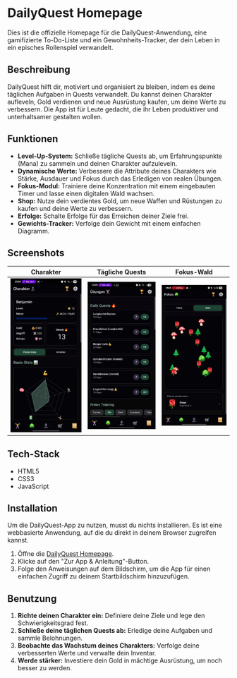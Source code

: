 # DailyQuest Homepage

Dies ist die offizielle Homepage für die DailyQuest-Anwendung, eine gamifizierte To-Do-Liste und ein Gewohnheits-Tracker, der dein Leben in ein episches Rollenspiel verwandelt.

## Beschreibung

DailyQuest hilft dir, motiviert und organisiert zu bleiben, indem es deine täglichen Aufgaben in Quests verwandelt. Du kannst deinen Charakter aufleveln, Gold verdienen und neue Ausrüstung kaufen, um deine Werte zu verbessern. Die App ist für Leute gedacht, die ihr Leben produktiver und unterhaltsamer gestalten wollen.

## Funktionen

-   **Level-Up-System:** Schließe tägliche Quests ab, um Erfahrungspunkte (Mana) zu sammeln und deinen Charakter aufzuleveln.
-   **Dynamische Werte:** Verbessere die Attribute deines Charakters wie Stärke, Ausdauer und Fokus durch das Erledigen von realen Übungen.
-   **Fokus-Modul:** Trainiere deine Konzentration mit einem eingebauten Timer und lasse einen digitalen Wald wachsen.
-   **Shop:** Nutze dein verdientes Gold, um neue Waffen und Rüstungen zu kaufen und deine Werte zu verbessern.
-   **Erfolge:** Schalte Erfolge für das Erreichen deiner Ziele frei.
-   **Gewichts-Tracker:** Verfolge dein Gewicht mit einem einfachen Diagramm.

## Screenshots

| Charakter                                       | Tägliche Quests                                  | Fokus-Wald                                    |
| ----------------------------------------------- | --------------------------------------------- | ----------------------------------------------- |
| ![Charakter](Screenshots/Character_Main.JPG) | ![Tägliche Quests](Screenshots/Daily_Quest.JPG) | ![Fokus-Wald](Screenshots/Fokus_Wald.JPG) |

## Tech-Stack

-   HTML5
-   CSS3
-   JavaScript

## Installation

Um die DailyQuest-App zu nutzen, musst du nichts installieren. Es ist eine webbasierte Anwendung, auf die du direkt in deinem Browser zugreifen kannst.

1.  Öffne die [DailyQuest Homepage](https://017pixel.github.io/DailyQuest-Homepage/).
2.  Klicke auf den "Zur App & Anleitung"-Button.
3.  Folge den Anweisungen auf dem Bildschirm, um die App für einen einfachen Zugriff zu deinem Startbildschirm hinzuzufügen.

## Benutzung

1.  **Richte deinen Charakter ein:** Definiere deine Ziele und lege den Schwierigkeitsgrad fest.
2.  **Schließe deine täglichen Quests ab:** Erledige deine Aufgaben und sammle Belohnungen.
3.  **Beobachte das Wachstum deines Charakters:** Verfolge deine verbesserten Werte und verwalte dein Inventar.
4.  **Werde stärker:** Investiere dein Gold in mächtige Ausrüstung, um noch besser zu werden.

